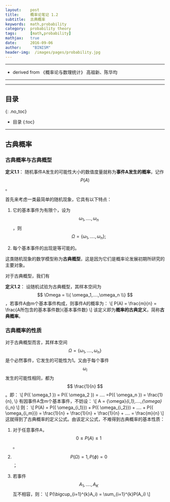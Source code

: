 ```yaml
---
layout:    post
title:     概率论笔记 1.2
subtitle:  古典概率
keywords:  math,probability
category:  probability theory
tags:      [math,probability]
mathjax:   true
date:      2016-09-06
author:     "BINISM"
header-img:  /images/pages/probability.jpg
---
```


---

* derived from  《概率论与数理统计》 高祖新、陈华均

---


---

## 目录
{: .no_toc}

* 目录
{:toc}

---

## 古典概率

### 古典概率与古典概型

**定义1.1**： 随机事件A发生的可能性大小的数值度量就称为**事件A发生的概率**，记作$$ P(A) $$。

首先来考虑一类最简单的随机现象，它具有以下特点：

  1. 它的基本事件为有限个，设为$$ {\omega}_1,....,{\omega}_n $$，则$$ \Omega = \{ \omega_1,....,\omega_n \}; $$

  2. 每个基本事件的出现是等可能的。

这类随机现象的数学模型称为**古典概型**，这是因为它们是概率论发展初期所研究的主要对象。

对于古典概型，我们有

**定义1.2**： 设随机试验为古典概型，其样本空间为$$ \Omega = \\{ \omega_1,....,\omega_n \\} $$，若事件A由m个基本事件构成，则事件A的概率为：
\\[ P(A) = \frac\{m\}\{n\} = \frac\{A所包含的基本事件数\}\{基本事件数\} \\]
该定义即为**概率的古典定义**，简称**古典概率**。

### 古典概率的性质

对于古典概型而言，其样本空间$$ \Omega = \{ \omega_1,....,\omega_n \} $$是个必然事件，它发生的可能性为1。又由于每个事件$$ \omega_i $$发生的可能性相同，都为$$ \frac{1}{n} $$。即：
\\[ P(\{ \omega_1 \}) =  P(\{ \omega_2 \}) = .... =P(\{ \omega_n \}) = \frac{1}{n}, \\}
有因事件A含m个基本事件，不妨设：
\\[ A = {\omega}_{i_1},....,{\omega}_{i_n} \\]
则：
\\[ P(A) = P(\{ \omega_{i_1}\}) +  P(\{ \omega_{i_2}\}) + .... + P(\{ \omega_{i_m}\}) = \frac{1}{n} + \frac{1}{n} + \frac{1}{n} + .... = \frac{m}{n} \\]
这就得到了古典概率的定义公式。由该定义公式，不难得到古典概率的基本性质：

  1. 对于任意事件A，$$ 0 \le P(A) \le 1 $$。

  2. $$ P(\Omega) = 1, P(\phi) = 0 $$；

  3. 若事件$$ A_1, .... , A_K $$互不相容，则：
  \\[ P(\bigcup_{i=1}^{k}A_i) = \sum_{i=1}^{k}P(A_i) \\]
